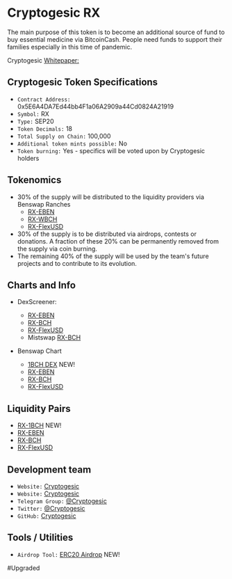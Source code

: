 # Cryptogesic RX

The main purpose of this token is to become an additional source of fund to buy essential medicine via BitcoinCash.
People need funds to support their families especially in this time of pandemic. 

Cryptogesic [Whitepaper:](https://cryptogesic.gitbook.io/cryptogesic/)

## Cryptogesic Token Specifications

- `Contract Address:` 0x5E6A4DA7Ed44bb4F1a06A2909a44Cd0824A21919
- `Symbol:` RX
- `Type:` SEP20
- `Token Decimals:` 18
- `Total Supply on Chain:` 100,000
- `Additional token mints possible:` No
- `Token burning:` Yes - specifics will be voted upon by Cryptogesic holders


## Tokenomics

- 30% of the supply will be distributed to the liquidity providers via Benswap Ranches
  - [RX-EBEN](https://benswap.cash/ranches?ranch=0x02Bb72406029765A7EB2A0D69d482573BA225d34)
  - [RX-WBCH](https://benswap.cash/ranches?ranch=0x5BEaFBc923Ea7e83E40048BcDEF9f9a4E52b9D11)
  - [RX-FlexUSD](https://benswap.cash/ranches?ranch=0x0Fb99F6d6FA5D48DA80b3BDeF1b9FD94563f4dce)
- 30% of the supply is to be distributed via airdrops, contests or donations. A fraction of these 20% can be permanently removed from the supply via coin burning.
- The remaining 40% of the supply will be used by the team's future projects  and to contribute to its evolution.

## Charts and Info

- DexScreener: 
  - [RX-EBEN](https://dexscreener.com/smartbch/0x5ec1dcc0d26c466147a1b13d9d53464dbbb16f3c)
  - [RX-BCH](https://dexscreener.com/smartbch/0x85b4b7f3824ebf486171817f7798397da2d8a51c)
  - [RX-FlexUSD](https://dexscreener.com/smartbch/0x8fd5a6a735b20b38480b6ab5cf48fefa3594d028)
  - Mistswap [RX-BCH](https://dexscreener.com/smartbch/0xf57eeb2ce4079dfdd31a20c2000d05a5a9875df2)

- Benswap Chart
  - [1BCH DEX](https://1bch.com/info/pool/0xF29A040B03C87b21888e7E8f691aaA497788de0C) NEW!
  - [RX-EBEN](https://info.benswap.cash/pair/0x5ec1dcc0d26c466147a1b13d9d53464dbbb16f3c)
  - [RX-BCH](https://info.benswap.cash/pair/0x85b4b7f3824ebf486171817f7798397da2d8a51c)
  - [RX-FlexUSD](https://info.benswap.cash/pair/0x8fd5a6a735b20b38480b6ab5cf48fefa3594d028)  

## Liquidity Pairs
- [RX-1BCH](https://1bch.com/add/0x77d4b6e44a53bBdA9a1D156B32Bb53A2D099e53D/0x5E6A4DA7Ed44bb4F1a06A2909a44Cd0824A21919) NEW!
- [RX-EBEN](https://dex.benswap.cash/#/add/0x77CB87b57F54667978Eb1B199b28a0db8C8E1c0B/0x5E6A4DA7Ed44bb4F1a06A2909a44Cd0824A21919)
- [RX-BCH](https://dex.benswap.cash/#/add/0x3743eC0673453E5009310C727Ba4eaF7b3a1cc04/0x5E6A4DA7Ed44bb4F1a06A2909a44Cd0824A21919)
- [RX-FlexUSD](https://dex.benswap.cash/#/add/0x7b2B3C5308ab5b2a1d9a94d20D35CCDf61e05b72/0x5E6A4DA7Ed44bb4F1a06A2909a44Cd0824A21919) 

## Development team

- `Website:` [Cryptogesic](https://cryptogesic.bch.is/)
- `Website:` [Cryptogesic](https://cryptogesic.github.io/)
- `Telegram Group:` [@Cryptogesic](https://t.me/Cryptogesic)
- `Twitter:` [@Cryptogesic](https://twitter.com/Cryptogesic)
- `GitHub:` [Cryptogesic](https://github.com/cryptogesic/)

## Tools / Utilities

- `Airdrop Tool:` [ERC20 Airdrop](https://cryptogesic-util-airdrop.vercel.app/) NEW!


#Upgraded
